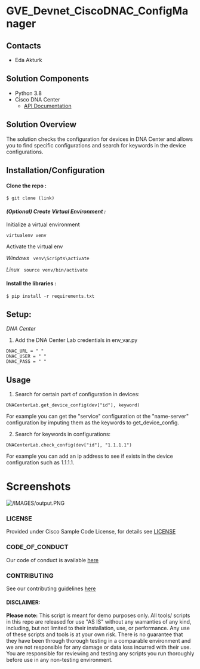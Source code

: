 # GVE_Devnet_CiscoDNAC_ConfigManager

## Contacts
* Eda Akturk 

## Solution Components
*  Python 3.8
*  Cisco DNA Center 
    - [API Documentation](https://developer.cisco.com/docs/dna-center/#!cisco-dna-2-1-2-x-api-overview)

## Solution Overview
The solution checks the configuration for devices in DNA Center and allows you to find specific configurations and 
search for keywords in the device configurations. 

## Installation/Configuration

#### Clone the repo :
```$ git clone (link)```

#### *(Optional) Create Virtual Environment :*
Initialize a virtual environment 

```virtualenv venv```

Activate the virtual env

*Windows*   ``` venv\Scripts\activate```

*Linux* ``` source venv/bin/activate```

#### Install the libraries :

```$ pip install -r requirements.txt```


## Setup: 

*DNA Center*
1. Add the DNA Center Lab credentials in env_var.py
```
DNAC_URL = " "
DNAC_USER = " "
DNAC_PASS = " "
```

## Usage

1. Search for certain part of configuration in devices:
```
DNACenterLab.get_device_config(dev["id"], keyword)
```
For example you can get the "service" configuration ot the "name-server" configuration by imputing them as the keywords 
to get_device_config. 


2. Search for keywords in configurations:

```
DNACenterLab.check_config(dev["id"], "1.1.1.1")
```
For example you can add an ip address to see if exists in the device configuration such as 1.1.1.1. 


# Screenshots
![/IMAGES/output.PNG](/IMAGES/output.PNG)


### LICENSE

Provided under Cisco Sample Code License, for details see [LICENSE](LICENSE.md)

### CODE_OF_CONDUCT

Our code of conduct is available [here](CODE_OF_CONDUCT.md)

### CONTRIBUTING

See our contributing guidelines [here](CONTRIBUTING.md)

#### DISCLAIMER:
<b>Please note:</b> This script is meant for demo purposes only. All tools/ scripts in this repo are released for use "AS IS" without any warranties of any kind, including, but not limited to their installation, use, or performance. Any use of these scripts and tools is at your own risk. There is no guarantee that they have been through thorough testing in a comparable environment and we are not responsible for any damage or data loss incurred with their use.
You are responsible for reviewing and testing any scripts you run thoroughly before use in any non-testing environment.
